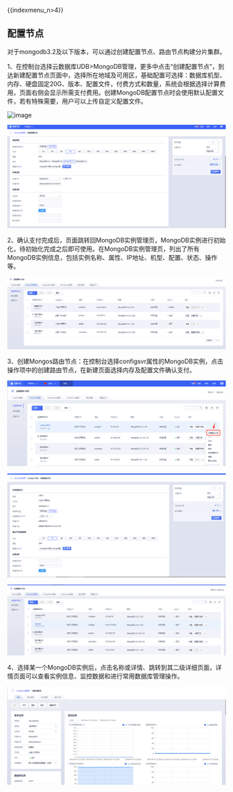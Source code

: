 {{indexmenu_n>4}}

## 配置节点

对于mongodb3.2及以下版本，可以通过创建配置节点、路由节点构建分片集群。

1、在控制台选择云数据库UDB\>MongoDB管理，更多中点击“创建配置节点”，到达新建配置节点页面中，选择所在地域及可用区，基础配置可选择：数据库机型、内存、硬盘固定20G、版本、配置文件，付费方式和数量，系统会根据选择计算费用，页面右侧会显示所需支付费用。创建MongoDB配置节点时会使用默认配置文件，若有特殊需要，用户可以上传自定义配置文件。

![image](/images/config1.png)

![image](/images/mongodbv406.png)

2、确认支付完成后，页面跳转回MongoDB实例管理页，MongoDB实例进行初始化，待初始化完成之后即可使用。在MongoDB实例管理页，列出了所有MongoDB实例信息，包括实例名称、属性、IP地址、机型、配置、状态、操作等。

![image](/images/mongodbv408.png)

3、创建Mongos路由节点：在控制台选择configsvr属性的MongoDB实例，点击操作项中的创建路由节点，在新建页面选择内存及配置文件确认支付。

![image](/images/mongodbv409.png)

![image](/images/mongodbv410.png)

![image](/images/mongodbv411.png)

4、选择某一个MongoDB实例后，点击名称或详情、跳转到其二级详细页面，详情页面可以查看实例信息、监控数据和进行常用数据库管理操作。

![image](/images/mongodbv404.png)

